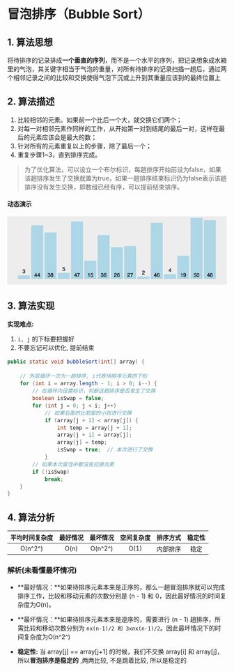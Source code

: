 # 冒泡排序（Bubble Sort）

## 1. 算法思想

将待排序的记录排成**一个垂直的序列**，而不是一个水平的序列，把记录想象成水箱里的气泡，其关键字相当于气泡的重量，对所有待排序的记录扫描一趟后，通过两个相邻记录之间的比较和交换使得气泡下沉或上升到其重量应该到的最终位置上

## 2. 算法描述

1. 比较相邻的元素。如果前一个比后一个大，就交换它们两个；
2. 对每一对相邻元素作同样的工作，从开始第一对到结尾的最后一对，这样在最后的元素应该会是最大的数；
3. 针对所有的元素重复以上的步骤，除了最后一个；
4. 重复步骤1~3，直到排序完成。

> 为了优化算法，可以设立一个布尔标识，每趟排序开始前设为false，如果该趟排序发生了交换就置为true，如果一趟排序结束标识仍为false表示该趟排序没有发生交换，即数组已经有序，可以提前结束排序。

#### 动态演示

![冒泡排序](./图片/冒泡排序.gif)

## 3. 算法实现

**实现难点:** 

1. `i, j` 的下标要把握好
2. 不要忘记可以优化, 提前结束

```java
public static void bubbleSort(int[] array) {

    // 外层循环一次为一趟排序, i代表待排序元素的下标
    for (int i = array.length - 1; i > 0; i--) {
        // 在循环内设置标识，判断这趟排序是否发生了交换
        boolean isSwap = false;
        for (int j = 0; j < i; j++)
            // 如果后面的比前面的小则进行交换
            if (array[j + 1] < array[j]) {
                int temp = array[j + 1];
                array[j + 1] = array[j];
                array[j] = temp;
                isSwap = true;	// 本次进行了交换
            }
        // 如果本次冒泡中都没有交换元素
        if (!isSwap)
            break;
    }
}
```



## 4. 算法分析

| 平均时间复杂度 | 最好情况 | 最坏情况 | 空间复杂度 | 排序方式 | 稳定性 |
| :------------: | :------: | :------: | :--------: | :------: | :----: |
|    O(n^2^)     |   O(n)   | O(n^2^)  |    O(1)    | 内部排序 |  稳定  |

### 解析(未看懂最坏情况)

* **最好情况：**如果待排序元素本来是正序的，那么一趟冒泡排序就可以完成排序工作，比较和移动元素的次数分别是 (n - 1) 和 0，因此最好情况的时间复杂度为O(n)。

* **最坏情况：**如果待排序元素本来是逆序的，需要进行 (n - 1) 趟排序，所需比较和移动次数分别为 `nx(n-1)/2 和 3xnx(n-1)/2`。因此最坏情况下的时间复杂度为O(n^2^)

* **稳定性:** 当 array[j] == array[j+1] 的时候，我们不交换 array[i] 和 array[j]，所以**冒泡排序是稳定的** ,两两比较, 不是跳着比较, 所以是稳定的